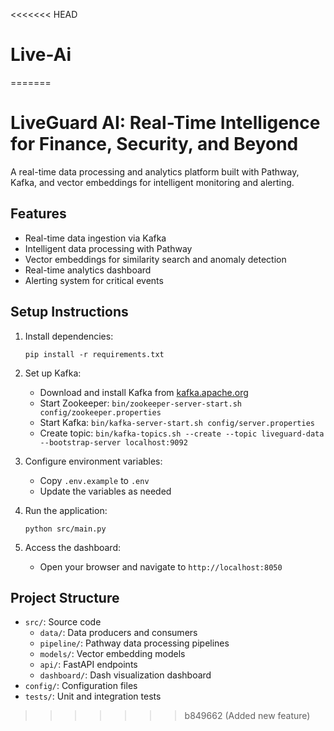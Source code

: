 <<<<<<< HEAD
# Live-Ai
=======
# LiveGuard AI: Real-Time Intelligence for Finance, Security, and Beyond

A real-time data processing and analytics platform built with Pathway, Kafka, and vector embeddings for intelligent monitoring and alerting.

## Features

- Real-time data ingestion via Kafka
- Intelligent data processing with Pathway
- Vector embeddings for similarity search and anomaly detection
- Real-time analytics dashboard
- Alerting system for critical events

## Setup Instructions

1. Install dependencies:
   ```
   pip install -r requirements.txt
   ```

2. Set up Kafka:
   - Download and install Kafka from [kafka.apache.org](https://kafka.apache.org/downloads)
   - Start Zookeeper: `bin/zookeeper-server-start.sh config/zookeeper.properties`
   - Start Kafka: `bin/kafka-server-start.sh config/server.properties`
   - Create topic: `bin/kafka-topics.sh --create --topic liveguard-data --bootstrap-server localhost:9092`

3. Configure environment variables:
   - Copy `.env.example` to `.env`
   - Update the variables as needed

4. Run the application:
   ```
   python src/main.py
   ```

5. Access the dashboard:
   - Open your browser and navigate to `http://localhost:8050`

## Project Structure

- `src/`: Source code
  - `data/`: Data producers and consumers
  - `pipeline/`: Pathway data processing pipelines
  - `models/`: Vector embedding models
  - `api/`: FastAPI endpoints
  - `dashboard/`: Dash visualization dashboard
- `config/`: Configuration files
- `tests/`: Unit and integration tests
>>>>>>> b849662 (Added new feature)

